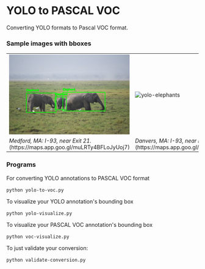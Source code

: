 # YOLO to PASCAL VOC

Converting YOLO formats to Pascal VOC format.

### Sample images with bboxes
<table>
  <tr>
    <td> <img src="voc-annotation-images/VOC-elephantspng"  alt="voc-elephant" ></td>
    <td> <img src="yolo-annotation-images/yolo-elephants.png" alt="yolo-elephants" ></td>
   </tr> 
   <tr>
      <td><i>Medford, MA: I-93, near Exit 21.</i> (https://maps.app.goo.gl/muLRTy4BFLoJyUoj7) </td>
      <td><i>Danvers, MA: I-93, near Exit 10.</i> (https://maps.app.goo.gl/j4ysifxbs8VmehxP6) </td>
  </tr>
</table>

### Programs

For converting YOLO annotations to PASCAL VOC format
```
python yolo-to-voc.py
```
To visualize your YOLO annotation's bounding box
```
python yolo-visualize.py
```
To visualize your PASCAL VOC annotation's bounding box
```
python voc-visualize.py
```
To just validate your conversion:
```
python validate-conversion.py
```
